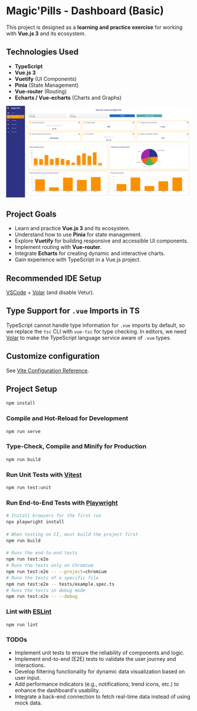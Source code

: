 # Magic'Pills - Dashboard (Basic)

This project is designed as a **learning and practice exercise** for working with **Vue.js 3** and its ecosystem.

## Technologies Used

- **TypeScript**
- **Vue.js 3**
- **Vuetify** (UI Components)
- **Pinia** (State Management)
- **Vue-router** (Routing)
- **Echarts / Vue-echarts** (Charts and Graphs)

![Project Image](./readme-images/screenshot.png)

## Project Goals

- Learn and practice **Vue.js 3** and its ecosystem.
- Understand how to use **Pinia** for state management.
- Explore **Vuetify** for building responsive and accessible UI components.
- Implement routing with **Vue-router**.
- Integrate **Echarts** for creating dynamic and interactive charts.
- Gain experience with TypeScript in a Vue.js project.

## Recommended IDE Setup

[VSCode](https://code.visualstudio.com/) + [Volar](https://marketplace.visualstudio.com/items?itemName=Vue.volar) (and disable Vetur).

## Type Support for `.vue` Imports in TS

TypeScript cannot handle type information for `.vue` imports by default, so we replace the `tsc` CLI with `vue-tsc` for type checking. In editors, we need [Volar](https://marketplace.visualstudio.com/items?itemName=Vue.volar) to make the TypeScript language service aware of `.vue` types.

## Customize configuration

See [Vite Configuration Reference](https://vite.dev/config/).

## Project Setup

```sh
npm install
```

### Compile and Hot-Reload for Development

```sh
npm run serve
```

### Type-Check, Compile and Minify for Production

```sh
npm run build
```

### Run Unit Tests with [Vitest](https://vitest.dev/)

```sh
npm run test:unit
```

### Run End-to-End Tests with [Playwright](https://playwright.dev)

```sh
# Install browsers for the first run
npx playwright install

# When testing on CI, must build the project first
npm run build

# Runs the end-to-end tests
npm run test:e2e
# Runs the tests only on Chromium
npm run test:e2e -- --project=chromium
# Runs the tests of a specific file
npm run test:e2e -- tests/example.spec.ts
# Runs the tests in debug mode
npm run test:e2e -- --debug
```

### Lint with [ESLint](https://eslint.org/)

```sh
npm run lint
```

### TODOs

- Implement unit tests to ensure the reliability of components and logic.
- Implement end-to-end (E2E) tests to validate the user journey and interactions.
- Develop filtering functionality for dynamic data visualization based on user input.
- Add performance indicators (e.g., notifications, trend icons, etc.) to enhance the dashboard's usability.
- Integrate a back-end connection to fetch real-time data instead of using mock data.
